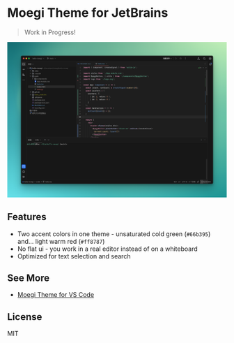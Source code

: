 # Moegi Theme for JetBrains

> Work in Progress! 

![Moegi Dark](./images/screenshot.png)

## Features

- Two accent colors in one theme - unsaturated cold green (`#66b395`) and... light warm red (`#ff8787`)
- No flat ui - you work in a real editor instead of on a whiteboard
- Optimized for text selection and search

## See More

- [Moegi Theme for VS Code](https://github.com/moegi-design/vscode-theme)

## License

MIT
